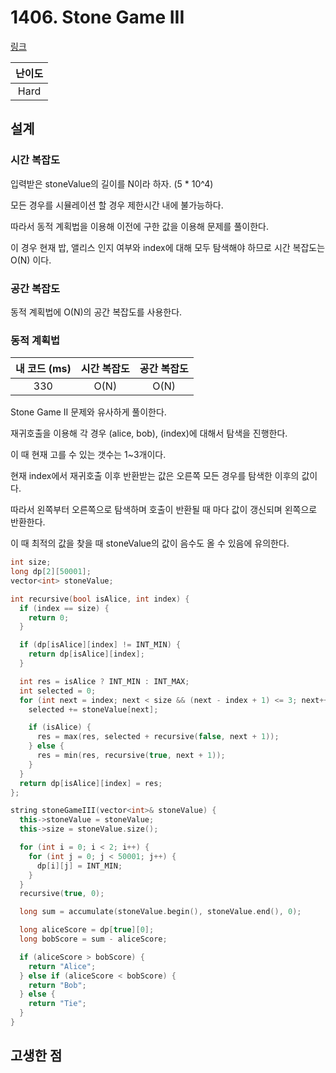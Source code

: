 # 1406. Stone Game III

[링크](https://leetcode.com/problems/stone-game-iii/description/)

| 난이도 |
| :----: |
|  Hard  |

## 설계

### 시간 복잡도

입력받은 stoneValue의 길이를 N이라 하자. (5 * 10^4)

모든 경우를 시뮬레이션 할 경우 제한시간 내에 불가능하다.

따라서 동적 계획법을 이용해 이전에 구한 값을 이용해 문제를 풀이한다.

이 경우 현재 밥, 앨리스 인지 여부와 index에 대해 모두 탐색해야 하므로 시간 복잡도는 O(N) 이다.

### 공간 복잡도

동적 계획법에 O(N)의 공간 복잡도를 사용한다.

### 동적 계획법

| 내 코드 (ms) | 시간 복잡도 | 공간 복잡도 |
| :----------: | :---------: | :---------: |
|     330      |    O(N)     |    O(N)     |

Stone Game II 문제와 유사하게 풀이한다.

재귀호출을 이용해 각 경우 (alice, bob), (index)에 대해서 탐색을 진행한다.

이 때 현재 고를 수 있는 갯수는 1~3개이다.

현재 index에서 재귀호출 이후 반환받는 값은 오른쪽 모든 경우를 탐색한 이후의 값이다.

따라서 왼쪽부터 오른쪽으로 탐색하며 호출이 반환될 때 마다 값이 갱신되며 왼쪽으로 반환한다.

이 때 최적의 값을 찾을 때 stoneValue의 값이 음수도 올 수 있음에 유의한다.

```cpp
int size;
long dp[2][50001];
vector<int> stoneValue;

int recursive(bool isAlice, int index) {
  if (index == size) {
    return 0;
  }

  if (dp[isAlice][index] != INT_MIN) {
    return dp[isAlice][index];
  }

  int res = isAlice ? INT_MIN : INT_MAX;
  int selected = 0;
  for (int next = index; next < size && (next - index + 1) <= 3; next++) {
    selected += stoneValue[next];

    if (isAlice) {
      res = max(res, selected + recursive(false, next + 1));
    } else {
      res = min(res, recursive(true, next + 1));
    }
  }
  return dp[isAlice][index] = res;
};

string stoneGameIII(vector<int>& stoneValue) {
  this->stoneValue = stoneValue;
  this->size = stoneValue.size();

  for (int i = 0; i < 2; i++) {
    for (int j = 0; j < 50001; j++) {
      dp[i][j] = INT_MIN;
    }
  }
  recursive(true, 0);

  long sum = accumulate(stoneValue.begin(), stoneValue.end(), 0);

  long aliceScore = dp[true][0];
  long bobScore = sum - aliceScore;

  if (aliceScore > bobScore) {
    return "Alice";
  } else if (aliceScore < bobScore) {
    return "Bob";
  } else {
    return "Tie";
  }
}
```

## 고생한 점

